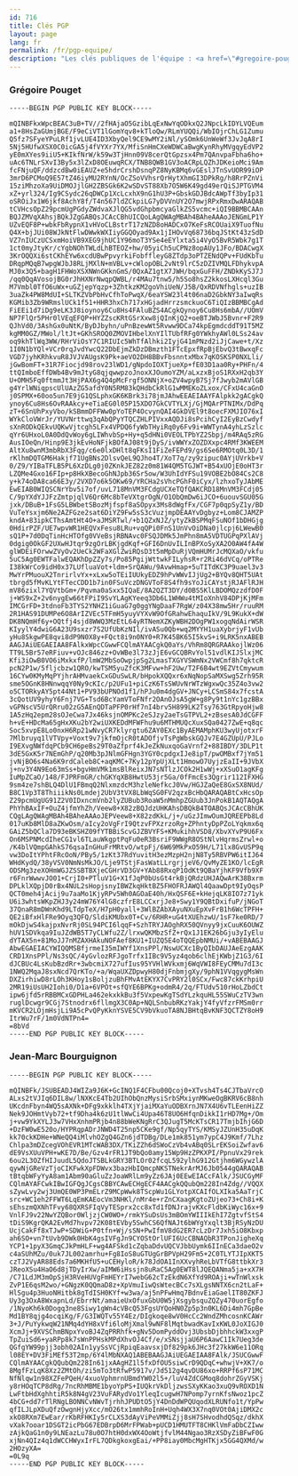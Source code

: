 ```yaml
---
id: 716
title: Clés PGP
layout: page
lang: fr
permalink: /fr/pgp-equipe/
description: "Les clés publiques de l'équipe : <a href=\"#gregoire-pouget\">Grégoire Pouget</a>, <a href=\"#jean-marc-bourguignon\">Jean-Marc Bourguignon</a>."
---
```


<h3 id="gregoire-pouget">Grégoire Pouget</h3>

    -----BEGIN PGP PUBLIC KEY BLOCK-----
    
    mQINBFkxWpcBEAC3uB+TV//2fHAjaO5GzibLqExNwYqODkxQ2JNpcLkIDYLVQEum
    a1+8HsZaGUmjBGE/F9eCiVT1lGomYqv8+kTloQw/RLmYUQQi/WbIOjrChLG1Zumu
    Q5fz7SFyeYPuLRf1jvLUE4ID3XbyQel9CE9wMY2iNl/ySOmk6UnWeWf3JvJqA8rI
    5Nj5HUfwXSX0C0icGA5j4fVYXr7YX/MfiSnHmCXeWDWCaBwgKynRhyMVgqyEdVP2
    yE0mXYes9iiU5+KIkfNrW/k59w3TjHnn09V8cerQtGpzsx4Pm7QAnvpaFbha6ho+
    uAc6TNLrSXvI3By5x3lZxD8OEuwqRCX/TNB8QWB1GV3oACRpLQZhJDKeioMci9Am
    fcFNjuQF/ddzcdBw0iEAUZ+e5hdrCrshDsnqPZ8NyKBMq6vGEslJTnSvUOR99iOP
    3mrD6PCMoQ9E57tZ46iyMU2RYnN/OcZSoVVhsrQrHytXhmGI3DPkRg/h8RrPZnVi
    15ziMhzoXa9UiDMOJjlGH2ZBSGk6K2wSDvST88Xb7O5W6K49gd49erQiSJPTGVM4
    xZ+yrl324/Ig9CSydc26qDWCp1XcLcxhX9nG1hU3P+GbskGDJBdcAWpTf3byIp31
    oSROiJx1W6jkf8AchY8f/T4n567ldZCkpiLG7yDVVnUY2O7mwjRPxRmxDwARAQAB
    tCVHcsOpZ29pcmUgPGdyZWdvaXJlQG5vdGhpbmcyaGlkZS5vcmc+iQI9BBMBCAAn
    BQJZMVqXAhsjBQkJZgGABQsJCAcCBhUICQoLAgQWAgMBAh4BAheAAAoJENGmLP1Y
    UZvEQF8P+wbkFbRypnX1vHVoCLBstrT17zNZD8oHADCxO7KeFsRCOUaiX9TuofNu
    Q4X+bjJUi08WJkNtFlwDWwkWXIiyGGQOyad9Ax1jIHOvVq68736bqJStKt43zSdD
    VZ7nIUCzUCSxmHoiVB9XEG9jhUC1Y96moT3YSe4eEYlxta5i4VyO5BvR5Wbk7g1T
    1ct0myJtyKr/cYgbNOhTWLdLhBTEOZ+hw/05yiCh5uCPNz8opAUy1JFo/BDACwgX
    3KrOQQXi6stCKhEYw6xcdUBwPpvyrkiFobffleyG8ZTdp3oPTZENdQPv+FUdKbTu
    DRqpMQqB7wpgWJbJ8RLjMXlN+mVBLv+cWlopOBL2vNt9lrC5zDZIVMQLFDhykvpA
    MJ0x3Q5+bagH1FHWoXSXNWnGKknGmS/0QxAZ1gtX7JWH/bqxGuFFH/ZNDkKySJ7J
    /qq0QqAVosojBG0rJhHXNrNwqpQWBL/r4MAu7tnw5/h5So8hsZ2kkosLXHcql3Gu
    M7Vmbl0TfO6uWx+uGZjepYqzp+3ZhtkzKM2goVhiUeN/J5B/QxRDVNfhgls+uzIB
    3uaZk4PW8MdUI+SLTKZVbPbHvCfhToPwqX/6eaYSW23l4t06naD2GbkNY3aIwqRs
    KGMib3Zb9WRmslUCk1f51+HHR3hxCh717xHGjadHrrzsmckuoC6TiQIzBBMBCgAd
    FiEEi1d7iDg9eLK3J8ioynoy6Cu8Hs4FAluBZS4ACgkQynoy6Cu8Hs6mbA//UOmV
    NP7FlQr5PHr0lVEqEFQP+HYZZscKRtGSrXxw8jQInKjQ2+oeBTJWbJ5Bvnr+F2R9
    QJhVd0/3AshGx0uNtK/ByDJbyhn/uPnBzewWt5Rvww9DCa74kpEgmdcddT91T5MZ
    kgMM0GZ/MWol/ltJt+GKhSROQ0ZMOVIHbelXnYIlTUbfRFg0YWkhyAWl0LSs24av
    oq9khTlWq3WW/RHrViOsY7C1RIUIc5WhTfAlhki2IyjG41mPNzd2iJjCawe+t/Xz
    1I0N1bYQl+VCr0rqJvdYwcQ22DbEjmZkDzDBmzth1FTcEpxfRpBjEbvQ3tBwxqFc
    VGD7jyhKRhkvuR8JVJVAUgsK9Pk+aeVO2DH8BBvFbsnntxMbx7qKOSKSP0NXLli/
    jGwBomFT+31R7Fiocjd98rov23lWD1/gNpdoIOXTjueXp+fE03D1aa0Ry+PHFn/4
    ttQImboEffDWb4Bv9mJtyG8qjqwwpzoJnoxXJOumoYZM/aLxzxBjoS1RXxH2qb3Y
    U+OMH5Fq0ftmmJt3HjPAX6g4Q4pMcFrgf5ONNjX+oZV4wpyB7Sj7fJwyb2mAVlGB
    g4YrlWNiqpscUlUAzZG5afdY0N5RM83kQHdbCkRlG1wMMEKoZLxox/CFxU4caGnO
    j0SPMX+60oo5un7E9jG1QSLphxGK6KBrk3i78jmJAhwEEAEIAAYFAlpkk2gACgkQ
    ynoy6Cu8Hs6OvRAAkcy+eTiaEG0l05P15XDO7GkCVTYLXj/GjMQArPTNIMx/DdPq
    zT+6SnUhPxyVbo/kSBmmDFFWw0pYoTEP4OcvynQAI4GkDVEl9t8oecFXMJIO76xI
    WYkCloVWrJr/YUVNrttwq3qAbQPyYTQCZHLPIVxxAQDJi8sPcihCyI2EyBzCwdyf
    sXnRODkQEkvUQKwVjtcgh5LFx4VPDQ6fyWbTHyiRq0y6Fv9i+WWTynA4yhLzSzlc
    qYr6UHxoL0A0DdQvWoy6gLIWhvbSp+Hy+q5dHNi0VEOLTPbYZ2Sbpj/m4RAq5zRG
    AusIOeQn/Hinp9E3jkEvHoNFjkBOfAJ08t9jDyS/ivWWYxZOZDXxpc4RMf3KWEEM
    AltXu8wnM3mbRbX3Fqg/c6e0lxDHlt8qFKsI1FiZeFEPd9/gs6Se6RMOtq0L3D/1
    rKlhmDQTGM6Hakjf71UgBNs2DlsvQeL9QJho4T/XoT7q/zy9zipuc0AYjUVrkb+V
    0/Z9/YIBaTFLB5PL6XzDLg0j0ZKnkJEZ82z0m81W4QM5TGJWT+B54xUOjE0oHT3r
    LZQMe4Gxo16FIp+p8HkXBecoGhNJpb36Sr5ow/W3UhIdYFSu19VOBE2bO84Cs2C8
    y+k74oDA8ca66E3y/2VXD7o6k5OKw69/YRCHa2sVhcPGhF0iCyx/lzhxoTyJAbME
    EwEIAB0WIQSCNrYbv5i7of/uvL718MnVM3FCdgUCXeTQfQAKCRD18MnVM3FCdj05
    C/9pYXdYJJFzZmtpjqlV6Qr6Mc8bTeVXtgrOgN/O1ObQmDw6iJCO+6uouvSGU05G
    jxk/DBuB+1FsG5LBWbetSBozMjfspf8aSOpyx3Ms8dWgfFx/CGF7p0qpSyZ1y/BD
    VuTeYsxjm6Ne2AZFGze2sat6DiYZ9Fw5sS3cVuzjmpDEAAYvDgbyz+Lom8CJAMZP
    kndA+83ipkCThsAmtHt4O+aJMSRTwl/+b1QZxNJZ/ytyZkBSPMqFSuNOf1bDHGjg
    0HdirPZF/UE7wpvWR1HEQVxFesu8LRu+vqQPi0FnS1UnVvOiDNa0jlcpj6LWewB0
    sQ1P+7d0DqTinHcHTOfg0VVeBsjRBNAvc0FSQJDMk5JmPhn8mA5VDTUGPqPXlAVj
    0dgig0OkGF2UXwHJtqr9zgOrLBKjgdKqf+GFI6DnUvILInBPXoSyXA2O0AW4fA4W
    glWDEiFOrwwZVyOv2UeCk2WFaXGlZwiRQsD3t5mMpDuRjVQmHUMrJcMQXaO/vkfu
    5uC5Ag0EWTFalwEQAKhDpZZy7s/Po85PgijWttwkFILyhsR+r2Ri46dVCq/oPTRe
    I38kWrCo9idH0x37LUfluaVot+ldm+SrQAWu/9AvwHmap+5uTITdKC3P9uael3v3
    MwYrPMuouX2TnrirlvYx+xLxw5oTEiIUUkyEDZ9hPvWWvIJjUg2+BYQv8QHT5UAt
    tbrgd5fMvKLYtFTecCDD1b7in0FSuVczDNGVToF8S4fh9sYoJiCAYstjRJAFlRJH
    mV86zixl7YQVtbGm+/Pqvma0aSxx5IQaE/8A2QZT3DY/d0BS5KlLBDOMQzzdfD0F
    j+WS9xZ+2v6nygEw66tFPiI9SvYLAgKYeeq3Db6L1WHWu4tMIoXnhV84DPjKjMFm
    IMCGrFD+3tdnoFb3TYS2YNHZ1iGuaG7g0ggYNgDaaF7RgW/z04X38mw5Hr/ruuRM
    2R1HAS91DUMPe6O8ArIZVEc5TFmH5yuyVYXvW9OfGRahwEhaquIkV/9L9KukX+dW
    DK8NQmHf6y+OQtfj4sjd8WWQ3MzEtL64yRTNemXZKyWBH2DOgPW1xogqNdAirWSR
    KIyylY4dwiG6A23U9sxzr7S2UfUbKzNIl/ivASu0Qb+wq2MYYH1uaXybrjyF1vUb
    yHu8SkgwPE8qvi8dP9N0X8y+FQct8i9n0NY0+R7K45BK65I5kvS+i9LRK5nxABEB
    AAGJAiUEGAEIAA8FAlkxWpcCGwwFCQlmAYAACgkQ0aYs/VhRm8QRGRAAkojlWz06
    TT9L5Br57eRFiuv+vOJc846zz+OvWBe3l73zJjE6vGCQBRvYol51vdlKIJSlxjMC
    Kfi3iOwB0VO6iMxkxfP/lmW2MbSoOwpjpSg2LmasTXGYVSWmNx2VWCmf8h7qktcR
    pcN2P1w/5fljcbzw1QRO/kwTSM5yuZfcK3MFvw+hF2Uw/T2F6B4wt9EZVtCmywum
    16CYw0KMyMqPYjhrAHMvaekCxGDuSwLR/bHpokXQQxr6xNqNopSaMXSwg5Zrh95R
    sme5OGnK8HNnwqqY0Ny9cKIc/p2UFu1+piCzK6TsSWUvNrWTzWgxwQc35Z4o3vw2
    o5CTORkyAY5pt44Nt1+PV93bUPNOd1f1/hPJu0m4dgGV+JNCy+LCSmS84x7fcstA
    3cQotUV9yhyY6Fnj7VG+Tsd6BcYamVToFNfr2OAnOJsA5gW+g8Py9t1nYc1gzBBx
    vGPNscV5UrQRru02zG5AEnQDTaPFP0rHf7nI4brv5H899LK2Tsy763GtRpyoHjw8
    1A5zHq2epm28sOJeCwa7Jx46ksjnOMPKc2eSJzy2aeTsGTPVL2+zBsesA0JdCGFF
    h+vE+HDcMa65gHxXKu2bY2wiUXKEDdMFWFhu9u6MTHMUQcXuxSQa0427ZwE+q8qc
    Soc5xvpE8Lo0nxH6Rp21wNvyCR7klyrgtu6ZAY0EXc1ByAEMAMphKU3wyUjotxrF
    7Mlbruyq1lVTVpy+Voxt9v7jkfmOjcR0tADOfjvTsPgWbskGQJv7E4GZUpU/PJLo
    I9EXvgNWfdqPCb9CH6peBs29T0aZfprf4kJeZkNuxqoGaVrnf2+88IBDY/3DLP1t
    3dE5GxK5r7NEmGhP/q20Mb3pJNlmGFHgn3YGY0cpdgxIJe8ipT/pwOMBxf7jYm51
    jvNjBO6s4Na6K9rdCaleb8C+aqKMC+7Ky12pYpUjXLt1HmowO7UyjzEaII+9JVbX
    j+nv3Y4N9Eo63mSs+bgvHmVMk1msBlReixJN7sNTlzJCOk2H1wWj+xXSuO1agKFg
    IuMpZCaO/148/FJPRFmGR/chGKYqXB8HwtU53jr5Ga/0fFmcEs3Qgrir112IFXHG
    9sm4ze7shBLQ4DlU1FBmqQ2NlxmzdcM3hzleNefkcJ0Vw/HGJZaQeE8GxSX8NUd/
    B8C1Vp3T8ThiiikNs0Lmdej2UbV3tVX8LbWqSG0FV2qzxBcHbQARAQABtCxHcsOp
    Z29pcmUgUG91Z2V0IDxncmVnb2lyZUBub3RoaW5nMmhpZGUub3JnPokB1AQTAQgA
    PhYhBAxIF+OuZ4jfmYhZh/Veew8+X82zBQJdzUHKAhsDBQkB4TOABQsJCAcCBhUK
    CQgLAgQWAgMBAh4BAheAAAoJEPVeew8+X82zdKkL/j+/uGzJImwOumJQREEPb8Ld
    017uKb8MlD8aZKwOsm/aIcy2oVgFrI9QtzvFPXzrzoRg+ZPhntyDpPZoLYqkmx6q
    GAiZ5bQCla7D93eBKSHZ09fYTBBiScvGJZBVYFS+KMukihhVSD8/XbvXYvP9U6Fx
    On6MSPNMcdIheCG1vl6TLauWkgptPqFu0eR3BsriF9WWgR8OStNlvHqrmsZrwl+o
    /K4blVQmpGAhkS76qsaInGHuFrMRtvO/wtpFj/6W69MkPxO59H/L71lx8GvUSP9q
    vw3DoItYPhtFRcOoN/PBy5/1zKt37RdYuvitH3ezMzpH2njN8Ty5RBVPW6itIJ64
    WHdKydQ/38yVSV0NmNsMkJO/Lje9TStjFasWatLLrgrjjeV6/QvMyZE1KO/lcEgR
    ODSMg3zeXOHmWGJZSSBTBXjeCGHrVD3GV+YAb88RxqP1OdKt9QBaYjhKF9Vfb9XF
    r6FnrWwwvJO01+CrjI0+PTluV1G+X1fJqP0bUsGt4rkBjQRdzUHJAQwArK38Bxrm
    DPLklXQpjD0rBx4NUL2sHopjsnyIBWZkqHktBZ5FHOFRJAWQl4QaawDpt9IyOqsP
    QCT0meh4jAcij9u7aaMo1KjyRPv5Wh0AGOaE40h/HxQSF6E+kHejqLK8IO7z71yk
    U6i3whtsWKpZHJ3y24mW76Y4lG8czfrE8LCCxrjJe8+Swy1Y9QBtDxifuP/jNGoT
    37QnaR8mDWnKhd9LTdpTeX/H7pH0yall+3WlBZAbXAyuNXuEpXvFrB1h6WcTPFH+
    QE2iBfxHlFRe9Oyq3QFQ/SldiKMUbx0T+Cv/6RHR+uG4tXUEhzwU/1sF7ke0RD/7
    mOkDjwS4kajpxNvrRj0SL94PCI6lqqF+SzhTRYJAOghRX50QVnyy9jxCuuK6OUWZ
    hUV1SDVkqa9IuJZdWB5T7yCLWfu2Z/lrxwQKMbzSfZ+rQx1J1EK26bGju3yIyElu
    dYTAX5n+81MoJJ7nMZAXHAkuNOFAef8KU1+IUZQ5E4oTQQEpbNMUi/+vABEBAAGJ
    AbwEGAEIACYWIQQMSBfjrmeI35mIWYf1XnsPPl/NswUCXc1ByQIbDAUJAeEzgAAK
    CRD1XnsPPl/Ns3sQC/4yGvlozRFJgoTrfx1IBc9V5yz4qob6clhEjKWbjZ1G3/6I
    dJCBUc4LsKubBzdRr+3wbcmiX727ufIus95YVHlWVkxmj6WqVWI8FEyCMMu7dI3c
    1NWQ2MqaJ8sxNcd7QrKTo/+a/WqaUXZDpwyH80djFnbmjgXy/9phN1VVqgygMsWn
    DXZirhiwD8rLOh3KHoy1sBoljzuBhFMvAtEKYX7CvPRY2l0SCx/Fwc87ckKrhpiU
    2MR19iUsUH2Iohi0/D1a+6VPOt+sfQYE6BPKg+odmR4/2q/FTUdv510rHoLZbdCt
    ipw6jfd5rRBBMCxGDPHLa462ekxkkBu3f5VxpewKgTSdYLzkquHL55SWuCzTV3wn
    ruglDcwgr9CGj7Stnodrx6fllmgX3C0Ap+NQLSnbubRKzYakjY4fyVfzrFMSm0rr
    mKVCR2LOjmHsjLi9A5cPvQPyKknYSVE5CV9bVkuoTA8NJBHtqBvKNF3QCTZY8oH9
    ItrWu7rF/1m0VdNTPn4=
    =8bVd
    -----END PGP PUBLIC KEY BLOCK-----

<h3 id="jean-marc-bourguignon">Jean-Marc Bourguignon</h3>

    -----BEGIN PGP PUBLIC KEY BLOCK-----

    mQINBFk/JSUBEADJ4WIZa9J6K+GcINQ1F4CFbu00Qcoj0+XTvsh4Ts4CJTbaVrcO
    ALxs2tVJIq6DIL8w/lNXKcE4Tb2UIhObQnzMysiSrbSMxiynMKweOgBKRV6cB8nh
    UKcdnFbyn4WQ5sAXNk+DFg9xkklh4TXjYjaiMXaYuODBXrnJN7X4U6vTLEenHiZZ
    Nek9JOHmtVyb72+tf9Dha4k6zU1tlWwCi4Upa46T8UO6HfqnDikkI1rHD7Mg+/Om
    j+vw9YkXYLJ3w7VHxXnhmPRjb4n88bWeKNgRrC3QJugT5McKTsCR17TmjbIhjG6D
    +DzFW0wE520o/HYPRqpADrJNWD4T25np5CKe9gf/Np5qyTYS/KMSyJZUnH35uDqK
    kk70ckKDHe+WNeQQ4iMlvhOZgQ4GZn6jdTDBg/DLe1mk851ym7ypC4J9Kmf/7Lhz
    Chlpa3mDZcegVOhEVR1MTcWAB3DX/TKiZZh6dSWoCzVb4vABq0SLrEKSoiZwfav6
    dE9VsXUuVPH+wKE7D/Be/Gzv4rFR1JT9bQo0amy15Wp9HzZPKXPI/PpnuVx29rek
    6ou2L3OZfHIJuudL5QdoJTSBLkGRY3BTLOr02fcqL592ylhG912Gtjhm6WGywzlA
    qywNjGReVzTjoCIKFwkXpFDWvx3bazHbIQmcpNKSTNekrArMJ6Jb0544gQARAQAB
    tBtqbWFyYyA8am1Abm90aGluZzJoaWRlLm9yZz6JAj0EEwEIACcFAlk/JSUCGyMF
    CQlmAYAFCwkIBwIGFQgJCgsCBBYCAwECHgECF4AACgkQQubQm228In4Zdg//VQQX
    sZywLvy2wj3UmQE0WP3PmELrZ9MCpWwk8TScpWu1GLYotpXCAIfOLXIka5AaTrjC
    src+WC1eh2FFWT6LqEmKAEocVm3NHKl/nMr4e+rZnCXaagKgtoZUjeo73+Ch8i+K
    sEhszmQXNhTFvy68QXRSFIqVyTESprx2cc8xTd1fDNJrajvKXcFldbKiWyc16x+9
    VnlFJ9v22NwYZQBor0WljzjCW0WO+/rmkYSuDsUs3mBOmYWIIIkEhI7ZgtvfStS4
    tDiS9KgrQKA2EvMd7hvpv72K08tEVby5SwhCS6QfNAJt6bWYgYxqlt3BjRSyNzDU
    UcjCakFf8xTJwP+SDWiG+P0tfn+Wj/sSN+PwIfmV8dG2ER7cLzDr7Jxh5iO8Kbxp
    ah6SO+vn7tUvb9DWk0HbK4gsIVFgJn9CYOStOrlUFI6UcCBNAQbR3TPonJigheXq
    YCP1+1pyX3GmqCJkPmHLF+wg4AFSkd1cZqbaDdvUQCVJbbUymk6IInECa3daeO2v
    c4aSUhMZu/0uk7JL002amrhu+Fg8IoS8uGTUgGrBPVpH29Fm5+2C0TLYTJIpXKT5
    czTJ2VyAR88Eds7a6MKHfU5+uCEHyloR/k78JdOA1InXXvyhReLbVTfG8ttbkXr3
    JReoXSu4HaO6d8jTDyIrXw/aIMW6iHssjn8uRaC5Ag0EWT8lJQEQANma5ja+xX7H
    /C71LdJM3mOpSjH3RVeHUVgFmHEYrI7webG62cTzEkdN6XfYd9ROAji+wTnWlxsk
    ZvP1E6qsM2wo/+GNgzK0QQmaD8z+XpVmuIiwQsWtecBCc7sXLgsNNTX6cn2tLaF+
    HlSgu4p3HuoNHitbk8gTdISH0KYf+w3wa/aj5nPFwHmq7BdnvEiaGaelIT80ZKFJ
    Uy3g3OxA8WxapnLd/EbrrNt/amaieUxOfuxGbU0W5jXsgybsquZQZy470uorEgfo
    /1NyoKh6k0Dogq3ne8Siwy1gWn4cVBcQ53FgsUYQoHN0Zp5p3n0KL6Di4mh7GpBe
    Md1BY8qjg4ocqiKg/F/G3IWQTv55Y4Ez/DIgkoqe8wV0HcCc2WndZMhcosnKCAWr
    3+J/PuYykwqW21NMq4dYH8xVfi6loMjXmal9wNF8lMqtbwadKavIxKWL0JoXIGJ0
    XcmJj+9XVSChmBNpxYvoBJ4ZqPRRhfk+gNv5DomPyddOvj3UbsbDjbhhckW3xxgP
    TpZuiSd6+yaRPp8k7sWnPPHskMPdXhvOJ4Cf/e/xSNsjjaU6P6AawC1Ik7Ueg3de
    QGfgYW99pjj3obh02AIn1yySsVCjRpiqEaavsxjDf829pk6JHc3f27kkW6e11ORq
    l08EY+DV3FiMEf53T2mp/6Y4lMbNXAQ1ABEBAAGJAiUEGAEIAA8FAlk/JSUCGwwF
    CQlmAYAACgkQQubQm228In61jxAAgHZ1l5fxDfOU5siwCrD9QDqC+whwjV+XK7/o
    8MgfFzLqK8Xz2ZMtOh/zi5mTo3tRfwP5917v/Jd512g4qvDU86xo+RRPf6sP71MC
    NfNlqw1n98XZFePQeH/4xuoVphmrnUBmdYW02l5+/luV4ZdCGMoq8dohrZGyVSKj
    y8rHOqTCP8dRg/7ncRhMBME1byoYpPS+IUQkrVkDljzwsSXyKKao3xuQ9vROXD1N
    LwFtbHdXghhtiR5k8N4gV23VuFARydVo1YleqIcugwH7NPomp7yrnKfsNwoz1pcZ
    4bCG+dd7rTlRNgLBONNCvNWvTjrhhJPUDtO5jY4DnDdWPQUqodXLRUNfo1t/YpPw
    qfILJLpXDuQfzOwgnHjyXcc/mO26tx1mmhRoInH+Uqh4WX3X7nq0VOt0AjiDMX2c
    xkO8RXm7EwEar/rKbRFHKIy5rCLXS3dAyViPeVMMiZjj8sH7SHvodhdQSqz/dkhX
    vXak7ooar1DSGT2icPbG67EDBrpD6MrFPWab+pUCD1HMUTFT8CHKlVmFaDbCZIww
    zAjkQaG1n0y9LNEazLu78u0O7htH0dxWX4OoWtjfvlM44Ngao3RzXSDyZiBFwF0G
    xjNn4QIz4q1dWCCHWyxIrFL7QDkgkoxgEai/+PP8iay0MbcMgHTKjx5GG4QXMd/w
    2HOzyXA=
    =0L9q
    -----END PGP PUBLIC KEY BLOCK-----